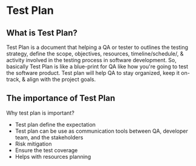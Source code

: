 # Test Plan
## What is Test Plan?
Test Plan is a document that helping a QA or tester to outlines the testing strategy, define the scope, objectives, resources, timeline/schedule/, & activity involved in the testing process in software development.
So, basically Test Plan is like a blue-print for QA like how you're going to test the software product. Test plan will help QA to stay organized, keep it on-track, & align with the project goals.

## The importance of Test Plan
Why test plan is important?
  * Test plan define the expectation
  * Test plan can be use as communication tools between QA, developer team, and the stakeholders
  * Risk mitigation
  * Ensure the test coverage
  * Helps with resources planning

